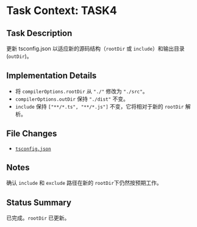 # Task Context: TASK4
## Task Description
更新 tsconfig.json 以适应新的源码结构（`rootDir` 或 `include`）和输出目录 (`outDir`)。
## Implementation Details
- 将 `compilerOptions.rootDir` 从 `"./"` 修改为 `"./src"`。
- `compilerOptions.outDir` 保持 `"./dist"` 不变。
- `include` 保持 `["**/*.ts", "**/*.js"]` 不变，它将相对于新的 `rootDir` 解析。
## File Changes
- [`tsconfig.json`](tsconfig.json:1)
## Notes
确认 `include` 和 `exclude` 路径在新的 `rootDir`下仍然按预期工作。
## Status Summary
已完成。`rootDir` 已更新。

